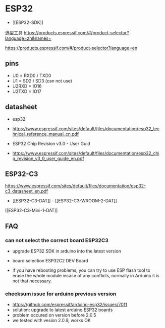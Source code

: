 

# ESP32 

- [[ESP32-SDK]]
  
选型工具 
https://products.espressif.com/#/product-selector?language=zh&names=


https://products.espressif.com/#/product-selector?language=en

## pins 
- U0 = RXD0 / TXD0
- U1 = SD2 / SD3 (can not use)
- U2RXD = IO16
- U2TXD = IO17 



## datasheet
- esp32
- https://www.espressif.com/sites/default/files/documentation/esp32_technical_reference_manual_cn.pdf

- ESP32 Chip Revision v3.0 - User Guid
- https://www.espressif.com/sites/default/files/documentation/esp32_chip_revision_v3_0_user_guide_en.pdf



## ESP32-C3

https://www.espressif.com/sites/default/files/documentation/esp32-c3_datasheet_en.pdf

- [[ESP32-C3-DAT]] - [[ESP32-­C3-­WROOM-­2-DAT]]

[[ESP32-C3-Mini-1-DAT]]

## FAQ

### can not select the correct board ESP32C3 
- upgrade ESP32 SDK in arduino into the latest version 
- board selection ESP32C2 DEV Board 

- If you have rebooting problems, you can try to use ESP flash tool to erase the whole module incase of any conflicts, normally in Arduino it is not that necessary.


### checksum issue for arduino previous version 

- https://github.com/espressif/arduino-esp32/issues/7011
- solution: upgrade to latest arduino ESP32 boards 
- problem occured on version before 2.0.5
- we tested with vesion 2.0.6, works OK 